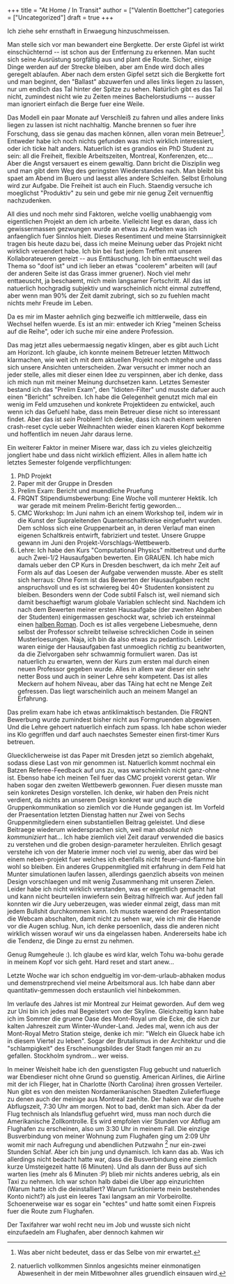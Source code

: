 +++
title = "At Home / In Transit"
author = ["Valentin Boettcher"]
categories = ["Uncategorized"]
draft = true
+++

Ich ziehe sehr ernsthaft in Erwaegung hinzuschmeissen.

Man stelle sich vor man bewandert eine Bergkette. Der erste Gipfel ist
wirkt einschüchternd -- ist schon aus der Entfernung zu erkennen. Man
sucht sich seine Ausrüstung sorgfältig aus und plant die
Route. Sicher, einige Dinge werden auf der Strecke bleiben, aber am
Ende wird doch alles geregelt ablaufen. Aber nach dem ersten Gipfel
setzt sich die Bergkette fort und man beginnt, den "Ballast"
abzuwerfen und alles links liegen zu lassen, nur um endlich das Tal
hinter der Spitze zu sehen. Natürlich gibt es das Tal nicht, zumindest
nicht wie zu Zeiten meines Bachelorstudiums -- ausser man ignoriert
einfach die Berge fuer eine Weile.

Das Modell ein paar Monate auf Verschleiß zu fahren und alles andere
links liegen zu lassen ist nicht nachhaltig. Manche brennen so fuer
ihre Forschung, dass sie genau das machen können, allen voran mein
Betreuer[^fn:1]. Entweder habe ich noch nichts gefunden was mich wirklich
interessiert, oder ich ticke halt anders. Natuerlich ist es grandios
ein PhD Student zu sein: all die Freiheit, flexible Arbeitszeiten,
Montreal, Konferenzen, etc... Aber die Angst versauert es einem
gewaltig. Dann bricht die Disziplin weg und man gibt dem Weg des
geringsten Wiederstandes nach. Man bleibt bis spaet am Abend im Buero
und laesst alles andere Schleifen. Selbst Erholung wird zur
Aufgabe. Die Freiheit ist auch ein Fluch. Staendig versuche ich
moeglichst "Produktiv" zu sein und gebe mir nie genug Zeit vernuenftig
nachzudenken.

All dies und noch mehr sind Faktoren, welche voellig unabhaengig vom
eigentlichen Projekt an dem ich arbeite. Vielleicht liegt es daran,
dass ich gewissermassen gezwungen wurde an etwas zu Arbeiten was ich
anfaenglich fuer Sinnlos hielt. Dieses Resentiment und meine
Starrsinnigkeit tragen bis heute dazu bei, dass ich meine Meinung
ueber das Projekt nicht wirklich veraendert habe. Ich bin bei fast
jedem Treffen mit unseren Kollaborateueren gereizt -- aus
Enttäuschung. Ich bin enttaeuscht weil das Thema so "doof ist" und ich
lieber an etwas "coolerem" arbeiten will (auf der anderen Seite ist
das Grass immer gruener). Noch viel mehr enttaeuscht, ja beschaemt,
mich mein langsamer Fortschritt. All das ist natuerlich hochgradig
subjektiv und warscheinlich nicht einmal zutreffend, aber wenn man 90%
der Zeit damit zubringt, sich so zu fuehlen macht nichts mehr Freude
im Leben.

Da es mir im Master aehnlich ging bezweifle ich mittlerweile, dass ein
Wechsel helfen wuerde. Es ist an mir: entweder ich Krieg "meinen
Scheiss auf die Reihe", oder ich suche mir eine andere Profession.

Das mag jetzt alles uebermaessig negativ klingen, aber es gibt auch
Licht am Horizont. Ich glaube, ich konnte meinem Betreuer letzten
Mittwoch klarmachen, wie weit ich mit dem aktuellen Projekt noch
mitgehe und dass sich unsere Ansichten unterscheiden. Zwar versucht er
immer noch an jeder stelle, alles mit dieser einen Idee zu verspinnen,
aber ich denke, dass ich mich nun mit meiner Meinung durchsetzen
kann. Letztes Semester bestand ich das "Prelim Exam", den
"Idioten-Filter" und musste dafuer auch einen "Bericht" schreiben. Ich
habe die Gelegenheit genutzt mich mal ein wenig im Feld umzusehen und
konkrete Projektideen zu entwickel, auch wenn ich das Gefuehl habe,
dass mein Betreuer diese nicht so interessant findet. Aber das ist
_sein_ Problem! Ich denke, dass ich nach einem weiteren crash-reset
cycle ueber Weihnachten wieder einen klareren Kopf bekomme und
hoffentlich im neuen Jahr daraus lerne.

Ein weiterer Faktor in meiner Misere war, dass ich zu vieles
gleichzeitig jongliert habe und dass nicht wirklich effizient. Alles
in allem hatte ich letztes Semester folgende verpflichtungen:

1.  PhD Projekt
2.  Paper mit der Gruppe in Dresden
3.  Prelim Exam: Bericht und muendliche Pruefung
4.  FRQNT Stipendiumsbewerbung: Eine Woche voll munterer Hektik. Ich
    war gerade mit meinem Prelim-Bericht fertig geworden...
5.  CMC Workshop: Im Juni nahm ich an einem Workshop teil, indem wir
    in die Kunst der Supraleitenden Quantenschaltkreise eingefuehrt
    wurden. Dem schloss sich eine Gruppenarbeit an, in deren Verlauf
    man einen eigenen Schaltkreis entwirft, fabriziert und
    testet. Unsere Gruppe gewann im Juni den Projekt-Vorschlags-Wettbewerb.
6.  Lehre: Ich habe den Kurs "Computational Physics" mitbetreut und
    durfte auch Zwei-1/2 Hausaufgaben bewerten. Ein GRAUEN. Ich habe
    mich damals ueber den CP Kurs in Dresden beschwert, da ich mehr
    Zeit auf Form als auf das Loesen der Aufgabe verwenden musste. Aber
    es stellt sich herraus: Ohne Form ist das Bewerten der Hausaufgaben
    recht anspruchsvoll und es ist schwiereg bei 40+ Studenten
    konsistent zu bleiben. Besonders wenn der Code subtil Falsch ist,
    weil niemand sich damit beschaeftigt warum globale Variablen
    schlecht sind. Nachdem ich nach dem Bewerten meiner ersten
    Hausaufgabe (der zweiten Abgaben der Studenten) einigermassen
    geschockt war, schrieb ich ersteinmal einen
    [halben Roman](https://andrewcumming.github.io/phys512/homework_notes/hw2_common_issues.html). Doch es ist alles vergebene Liebesmuehe, denn selbst der
    Professor schreibt teilweise schrecklichen Code in seinen
    Musterloesungen. Naja, ich bin da also etwas zu pedantisch. Leider
    waren einige der Hausaufgaben fast unmoeglich richtig zu
    beantworten, da die Zielvorgaben sehr schwammig formuliert
    waren. Das ist natuerlich zu erwarten, wenn der Kurs zum ersten mal
    durch einen neuen Professor gegeben wurde. Alles in allem war
    dieser ein sehr netter Boss und auch in seiner Lehre sehr
    kompetent. Das ist alles Meckern auf hohem Niveau, aber das TAing
    hat echt ne Menge Zeit gefressen. Das liegt warscheinlich auch an
    meinem Mangel an Erfahrung.

Das prelim exam habe ich etwas antiklimaktisch bestanden. Die FRQNT
Bewerbung wurde zumindest bisher nicht aus Formgruenden
abgewiesen. Und die Lehre gehoert natuerlich einfach zum spass. Ich
habe schon wieder ins Klo gegriffen und darf auch naechstes Semester
einen first-timer Kurs betreuen.

Gluecklicherweise ist das Paper mit Dresden jetzt so ziemlich
abgehakt, sodass diese Last von mir genommen ist. Natuerlich kommt
nochmal ein Batzen Referee-Feedback auf uns zu, was warscheinlich
nicht ganz-ohne ist. Ebenso habe ich meinen Teil fuer das CMC projekt
vorerst getan. Wir haben sogar den zweiten Wettbewerb gewonnen. Fuer
diesen musste man sein konkretes Design vorstellen. Ich denke, wir
haben den Preis nicht verdient, da nichts an unserem Design konkret
war und auch die Gruppenkommunikation so ziemlich vor die Hunde
gegangen ist. Im Vorfeld der Praesentation letzten Dienstag hatten nur
Zwei von Sechs Gruppenmitgliedern einen substantiellen Beitrag
geleistet. Und diese Beitraege wiederum wiedersprachen sich, weil man
_absolut nich kommuniziert_ hat... Ich habe ziemlich viel Zeit darauf
verwended die basics zu verstehen und die groben design-parameter
herzuleiten. Ehrlich gesagt verstehe ich von der Materie immer noch
viel zu wenig, aber das wird bei einem neben-projekt fuer welches ich
ebenfalls nicht feuer-und-flamme bin wohl so bleiben. Ein anderes
Gruppenmitglied mit erfahrung in dem Feld hat Munter simulationen
laufen lassen, allerdings gaenzlich abseits von meinen Design
vorschlaegen und mit wenig Zusammenhang mit unseren Zielen. Leider
habe ich nicht wirklich verstanden, was er eigentlich gemacht hat und
kann nicht beurteilen inwiefern sein Beitrag hilfreich war. Auf jeden
fall konnten wir die Jury ueberzeugen, was wieder einmal zeigt, dass
man mit jedem Bullshit durchkommen kann. Ich musste waerend der
Praesentation die Webcam abschalten, damit nicht zu sehen war, wie ich
mir die Haende vor die Augen schlug. Nun, ich denke persoenlich, dass
die anderen nicht wirklich wissen worauf wir uns da eingelassen
haben. Andererseits habe ich die Tendenz, die Dinge zu ernst zu
nehmen.

Genug Rumgeheule :). Ich glaube es wird klar, welch Tohu wa-bohu
gerade in meinem Kopf vor sich geht. Hard reset and start anew...

Letzte Woche war ich schon endgueltig im vor-dem-urlaub-abhaken modus
und demenstrprechend viel meine Arbeitsmoral aus. Ich habe dann aber
quantitativ-gemmessen doch erstaunlich viel hinbekommen.

Im verlaufe des Jahres ist mir Montreal zur Heimat geworden. Auf dem
weg zur Uni bin ich jedes mal Begeistert von der Skyline. Gleichzeitig
kann habe ich im Sommer die gruene Oase des Mont-Royal um die Ecke,
die sich zur kalten Jahreszeit zum Winter-Wunder-Land. Jedes mal, wenn
ich aus der Mont-Royal Metro Station steige, denke ich mir: "Welch ein
Glueck habe ich in diesem Viertel zu leben". Sogar der Brutalismus in
der Architektur und die "schlampigkeit" des Erscheinungsbildes der
Stadt fangen mir an zu gefallen. Stockholm syndrom... wer weiss.

In meiner Weisheit habe ich den guenstigsten Flug gebucht und
natuerlich war Ebendieser nicht ohne Grund so guenstig. American
Airlines, die Airline mit der ich Flieger, hat in Charlotte (North
Carolina) ihren grossen Verteiler. Nun gibt es von den meisten
Nordamerikanischen Staedten Zulieferfluege zu denen auch der meinige
aus Montreal zaehlte. Der haken war die fruehe Abflugszeit, 7:30 Uhr
am morgen. Not to bad, denkt man sich. Aber da der Flug technisch als
Inlandsflug gefuehrt wird, muss man noch durch die Amerikanische
Zollkontrolle. Es wird empfolen vier Stunden vor Abflug am Flughafen
zu erscheinen, also um 3:30 Uhr in meinem Fall. Die einzige
Busverbindung von meiner Wohnung zum Flughafen ging um 2:09 Uhr womit
mir nach Aufregung und abendlichen Putzwahn&nbsp;[^fn:2] nur ein-zwei Stunden
Schlaf. Aber ich bin jung und dynamisch. Ich kann das ab. Was ich
allerdings nicht bedacht hatte war, dass die Busverbindung eine
ziemlich kurze Umsteigezeit hatte (6 Minuten). Und als dann der Buss
auf sich warten lies (mehr als 6 Minuten :P) blieb mir nichts anderes
uebrig, als ein Taxi zu nehmen. Ich war schon halb dabei die Uber app
einzurichten (Warum hatte ich die deinstalliert? Warum funktionierte
mein bestehendes Konto nicht?) als just ein leeres Taxi langsam an mir
Vorbeirollte. Schoenerweise war es sogar ein "echtes" und hatte somit
einen Fixpreis fuer die Route zum Flughafen.

Der Taxifahrer war wohl recht neu im Job und wusste sich nicht
einzufaedeln am Flughafen, aber dennoch kahmen wir

[^fn:1]: Was aber nicht bedeutet, dass er das Selbe von mir
    erwartet.
[^fn:2]: natuerlich vollkommen
    Sinnlos angesichts meiner einmonatigen Abwesenheit in der mein
    Mitbewohner alles gruendlich einsauen wird.
